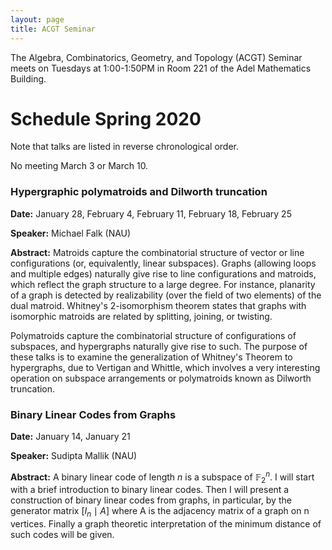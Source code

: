 ```yaml
---
layout: page
title: ACGT Seminar
---
```


The Algebra, Combinatorics, Geometry, and Topology (ACGT) Seminar meets on Tuesdays at 1:00-1:50PM in Room 221 of the Adel Mathematics Building.

# Schedule Spring 2020 #

Note that talks are listed in reverse chronological order.

No meeting March 3 or March 10.

### Hypergraphic polymatroids and Dilworth truncation

**Date:** January 28, February 4, February 11, February 18, February 25

**Speaker:** Michael Falk (NAU)

**Abstract:** Matroids capture the combinatorial structure of vector or line configurations (or, equivalently, linear subspaces). Graphs (allowing loops and multiple edges) naturally give rise to line configurations and matroids, which reflect the graph structure to a large degree. For instance, planarity of a graph is detected by realizability (over the field of two elements) of the dual matroid. Whitney's 2-isomorphism theorem states that graphs with isomorphic matroids are related by splitting, joining, or twisting.

Polymatroids capture the combinatorial structure of configurations of subspaces, and hypergraphs naturally give rise to such. The purpose of these talks is to examine the generalization of Whitney's Theorem to hypergraphs, due to Vertigan and Whittle, which involves a very interesting operation on subspace arrangements or polymatroids known as Dilworth truncation.


### Binary Linear Codes from Graphs

**Date:** January 14, January 21

**Speaker:** Sudipta Mallik (NAU)

**Abstract:** A binary linear code of length $n$ is a subspace of $\mathbb{F}_2^n$. I will start with a brief introduction to binary linear codes. Then I will present a construction of binary linear codes from graphs, in particular, by the generator matrix $[I_n\mid A]$ where A is the adjacency matrix of a graph on n vertices. Finally a graph theoretic interpretation of the minimum distance of such codes will be given.
